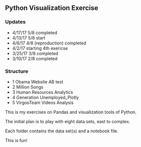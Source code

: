 ## Python Visualization Exercise

### Updates
- 4/17/17 5/8 completed
- 4/13/17 5/8 start
- 4/6/17 4/8 (reproduction) completed
- 4/2/17 starting 4th exericse
- 3/25/17 3/8 completed
- 3/10/17 2/8 completed

### Structure
- 1 Obama Website AB test
- 2 Million Songs
- 3 Human Resources Analytics
- 4 Generation Unemployed_Plotly
- 5 VirgooTeam Videos Analysis

This is my exercises on Pandas and visualization tools of Python.

The initial plan is to play with eight data sets, east to complex.

Each folder contains the data set(s) and a notebook file.

This is fun!
